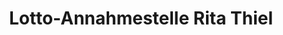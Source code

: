 ---
title: "Lotto-Annahmestelle Rita Thiel"
url: /bottrop/lotto-annahmestelle-rita-thiel/
shop: Lotterie
---